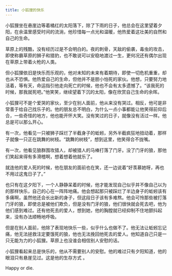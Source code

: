 ```yaml
---
title: 小狐狸的快乐
---
```


小狐狸坐在悬崖边等着橘红的太阳落下，除了下雨的日子，他总会在这里望着夕阳，在余温里感受时间的流淌，他珍惜每一点光和温暖，他热爱着这壮美的自然和自己的生命。

草原上的残酷，没有经历过是不会明白的。夜的刺骨，天敌的偷袭，毒虫的攻击，即使称霸草原的狮子和猎豹，也不敢说可以安稳地渡过一生，更何况还有偶尔出现在草原上带着火枪的人类。

但小狐狸依旧是快乐而乐观的，他对未知的未来有着期待，即使一切危机重重，却也从不恐惧。他热爱自己的生命，但他并不是胆小怕死的家伙。他想，只要努力地活着，等有天，命运指引他走向死亡的时候，他也不会有太多遗憾了。“该我死的时候，那我就死吧。”他笑笑，继续望着下沉的太阳，像在欣赏自己生命的余晖。

小狐狸可不是个爱哭的家伙，至少在别人面前，他从来没有哭过。相反，他可是非常善于给自己找乐子的。他的朋友总不明白，为什么一点小事都能让他笑得前仰后合，一些奇怪的地方，他也能开怀大笑。没有笑过的日子，就像没有活过一样。他总是可以那么开心。

有一次，他看见一只被狮子踩烂了半截身子的蚯蚓，另外半截疯狂地扭动着，那样子就像一只正在跳舞的树枝。“跳舞的树枝”，想到这里，他笑得合不拢嘴。

有一次，他看见狼群围攻猎人，却被猎人的马棒打落了门牙。没了门牙的狼，那他们笑起来得有多滑稽啊，想着想着他就乐了。

就连他的爱人死的时候，他在朋友的面前也在笑，还一边说着“好羡慕她呀，再也不用过这鬼日子了。”

也只有在这夕阳下，一个人静静呆着的时候，他才能发现自己似乎并不像自己以为的那样快乐，自己的心在一阵阵地痛。他会想起那只被踩烂了半边身子的蚯蚓该有多痛啊，虽然他还会长出新的身子，但这段日子该有多难熬。他会可怜那些被打落门牙的狼，即使总是被他们欺负，但是没有门牙的狼，他们很快就会死去吧，他为他们感到难过。还有他死去的爱人，想到她，他的胸膛就已经抑制不住地颤抖起来，没有办法顺畅地呼吸。

但是在别人面前，他除了表现地快乐一些，似乎什么也做不了。他无法让蚯蚓忘记痛，他无法拯救注定要饿死的狼，他也无法挽回他死去的爱人。他知道自己只是一只无能为力的小狐狸。草原上也没谁会相信别人安慰的话。

小狐狸看起来总是快乐的，他从不需要别人的安慰。他的难过只有夕阳知道，他的眼泪只有悬崖见过。这是他的生存方式 。

Happy or die.
